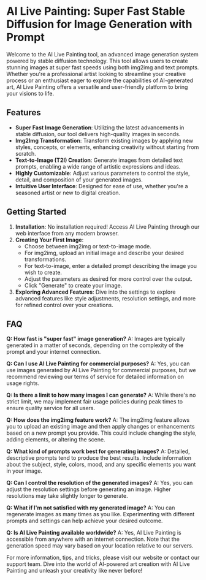 # AI Live Painting: Super Fast Stable Diffusion for Image Generation with Prompt

Welcome to the AI Live Painting tool, an advanced image generation system powered by stable diffusion technology. This tool allows users to create stunning images at super fast speeds using both img2img and text prompts. Whether you're a professional artist looking to streamline your creative process or an enthusiast eager to explore the capabilities of AI-generated art, AI Live Painting offers a versatile and user-friendly platform to bring your visions to life.

## Features

- **Super Fast Image Generation**: Utilizing the latest advancements in stable diffusion, our tool delivers high-quality images in seconds.
- **Img2Img Transformation**: Transform existing images by applying new styles, concepts, or elements, enhancing creativity without starting from scratch.
- **Text-to-Image (T2I) Creation**: Generate images from detailed text prompts, enabling a wide range of artistic expressions and ideas.
- **Highly Customizable**: Adjust various parameters to control the style, detail, and composition of your generated images.
- **Intuitive User Interface**: Designed for ease of use, whether you're a seasoned artist or new to digital creation.

## Getting Started

1. **Installation**: No installation required! Access AI Live Painting through our web interface from any modern browser.
2. **Creating Your First Image**:
   - Choose between img2img or text-to-image mode.
   - For img2img, upload an initial image and describe your desired transformations.
   - For text-to-image, enter a detailed prompt describing the image you wish to create.
   - Adjust the parameters as desired for more control over the output.
   - Click "Generate" to create your image.
3. **Exploring Advanced Features**: Dive into the settings to explore advanced features like style adjustments, resolution settings, and more for refined control over your creations.

## FAQ

**Q: How fast is "super fast" image generation?**
A: Images are typically generated in a matter of seconds, depending on the complexity of the prompt and your internet connection.

**Q: Can I use AI Live Painting for commercial purposes?**
A: Yes, you can use images generated by AI Live Painting for commercial purposes, but we recommend reviewing our terms of service for detailed information on usage rights.

**Q: Is there a limit to how many images I can generate?**
A: While there's no strict limit, we may implement fair usage policies during peak times to ensure quality service for all users.

**Q: How does the img2img feature work?**
A: The img2img feature allows you to upload an existing image and then apply changes or enhancements based on a new prompt you provide. This could include changing the style, adding elements, or altering the scene.

**Q: What kind of prompts work best for generating images?**
A: Detailed, descriptive prompts tend to produce the best results. Include information about the subject, style, colors, mood, and any specific elements you want in your image.

**Q: Can I control the resolution of the generated images?**
A: Yes, you can adjust the resolution settings before generating an image. Higher resolutions may take slightly longer to generate.

**Q: What if I'm not satisfied with my generated image?**
A: You can regenerate images as many times as you like. Experimenting with different prompts and settings can help achieve your desired outcome.

**Q: Is AI Live Painting available worldwide?**
A: Yes, AI Live Painting is accessible from anywhere with an internet connection. Note that the generation speed may vary based on your location relative to our servers.

For more information, tips, and tricks, please visit our website or contact our support team. Dive into the world of AI-powered art creation with AI Live Painting and unleash your creativity like never before!
